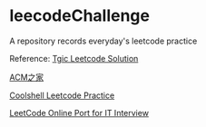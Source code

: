 # leecodeChallenge
A repository records everyday's leetcode practice



Reference:
[Tgic Leetcode Solution](http://leetcode.tgic.me)

[ACM之家](http://www.acmerblog.com/data-structure-algorithm-6107.html)

[Coolshell Leetcode Practice](http://coolshell.cn/articles/12052.html)

[LeetCode Online Port for IT Interview](http://articles.leetcode.com/2011/05/longest-substring-without-repeating-characters.html)
